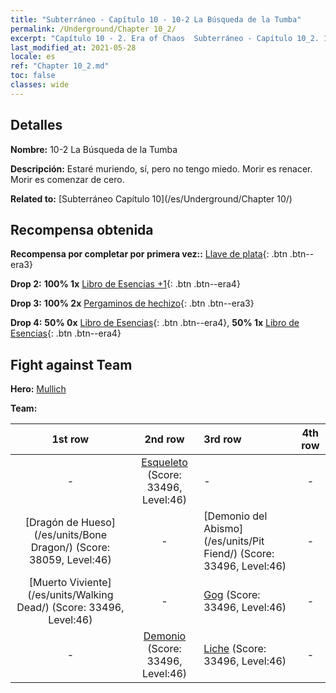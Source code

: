 ```yaml
---
title: "Subterráneo - Capítulo 10 - 10-2 La Búsqueda de la Tumba"
permalink: /Underground/Chapter 10_2/
excerpt: "Capítulo 10 - 2. Era of Chaos  Subterráneo - Capítulo 10_2. 10-2 La Búsqueda de la Tumba"
last_modified_at: 2021-05-28
locale: es
ref: "Chapter 10_2.md"
toc: false
classes: wide
---
```


## Detalles

 **Nombre:** 10-2 La Búsqueda de la Tumba

 **Descripción:** Estaré muriendo, sí, pero no tengo miedo. Morir es renacer. Morir es comenzar de cero.

 **Related to:** [Subterráneo Capítulo 10](/es/Underground/Chapter 10/)

## Recompensa obtenida

 **Recompensa por completar por primera vez::** [Llave de plata](/ItemsES/con_693/){: .btn .btn--era3}

 **Drop 2:** **100% 1x** [Libro de Esencias +1](/ItemsES/mat_46/){: .btn .btn--era4}

 **Drop 3:** **100% 2x** [Pergaminos de hechizo](/ItemsES/con_694/){: .btn .btn--era3}

 **Drop 4:** **50% 0x** [Libro de Esencias](/ItemsES/mat_39/){: .btn .btn--era4}, **50% 1x** [Libro de Esencias](/ItemsES/mat_39/){: .btn .btn--era4}


## Fight against Team
 **Hero:** [Mullich](/es/heroes/Mullich/)

 **Team:**


  | 1st row | 2nd row | 3rd row | 4th row |
  |:----:|:----:|:----|:----:|
  | - | [Esqueleto](/es/units/Skeleton/) (Score: 33496, Level:46)  | - | - |
  | [Dragón de Hueso](/es/units/Bone Dragon/) (Score: 38059, Level:46)  | - | [Demonio del Abismo](/es/units/Pit Fiend/) (Score: 33496, Level:46)  | - |
  | [Muerto Viviente](/es/units/Walking Dead/) (Score: 33496, Level:46)  | - | [Gog](/es/units/Gog/) (Score: 33496, Level:46)  | - |
  | - | [Demonio](/es/units/Demon/) (Score: 33496, Level:46)  | [Liche](/es/units/Lich/) (Score: 33496, Level:46)  | - |



